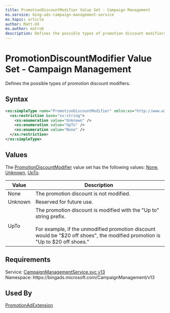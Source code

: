 ```yaml
---
title: PromotionDiscountModifier Value Set - Campaign Management
ms.service: bing-ads-campaign-management-service
ms.topic: article
author: Matt-UX
ms.author: matrob
description: Defines the possible types of promotion discount modifiers.
---
```

# PromotionDiscountModifier Value Set - Campaign Management
Defines the possible types of promotion discount modifiers.

## Syntax
```xml
<xs:simpleType name="PromotionDiscountModifier" xmlns:xs="http://www.w3.org/2001/XMLSchema">
  <xs:restriction base="xs:string">
    <xs:enumeration value="Unknown" />
    <xs:enumeration value="UpTo" />
    <xs:enumeration value="None" />
  </xs:restriction>
</xs:simpleType>
```

## <a name="values"></a>Values

The [PromotionDiscountModifier](promotiondiscountmodifier.md) value set has the following values: [None](#none), [Unknown](#unknown), [UpTo](#upto).

|Value|Description|
|-----------|---------------|
|<a name="none"></a>None|The promotion discount is not modified.|
|<a name="unknown"></a>Unknown|Reserved for future use.|
|<a name="upto"></a>UpTo|The promotion discount is modified with the "Up to" string prefix.<br/><br/>For example, if the unmodified promotion discount would be "$20 off shoes", the modified promotion is "Up to $20 off shoes."|

## Requirements
Service: [CampaignManagementService.svc v13](https://campaign.api.bingads.microsoft.com/Api/Advertiser/CampaignManagement/v13/CampaignManagementService.svc)  
Namespace: https\://bingads.microsoft.com/CampaignManagement/v13  

## Used By
[PromotionAdExtension](promotionadextension.md)  
